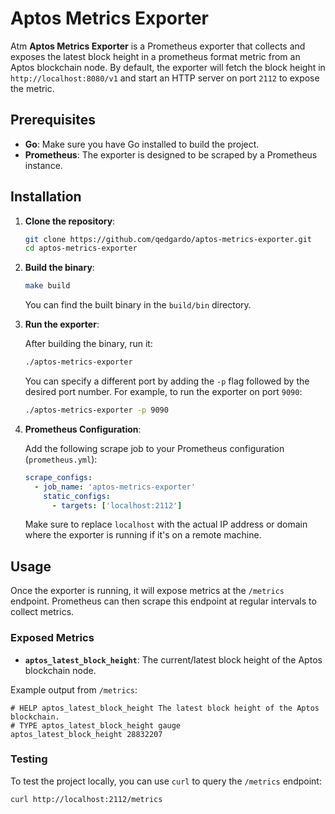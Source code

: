 # Aptos Metrics Exporter

Atm **Aptos Metrics Exporter** is a Prometheus exporter that collects and exposes the latest block height in a prometheus format metric from an Aptos blockchain node. 
By default, the exporter will fetch the block height in `http://localhost:8080/v1` and start an HTTP server on port `2112` to expose the metric.

## Prerequisites

- **Go**: Make sure you have Go installed to build the project.
- **Prometheus**: The exporter is designed to be scraped by a Prometheus instance.

## Installation

1. **Clone the repository**:

    ```bash
    git clone https://github.com/qedgardo/aptos-metrics-exporter.git
    cd aptos-metrics-exporter
    ```

2. **Build the binary**:

    ```bash
    make build
    ```
    You can find the built binary in the `build/bin` directory.
3. **Run the exporter**:

    After building the binary, run it:

    ```bash
    ./aptos-metrics-exporter
    ```

    You can specify a different port by adding the `-p` flag followed by the desired port number. For example, to run the exporter on port `9090`:
    ```bash
    ./aptos-metrics-exporter -p 9090
    ```

4. **Prometheus Configuration**:

    Add the following scrape job to your Prometheus configuration (`prometheus.yml`):

    ```yaml
    scrape_configs:
      - job_name: 'aptos-metrics-exporter'
        static_configs:
          - targets: ['localhost:2112']
    ```

    Make sure to replace `localhost` with the actual IP address or domain where the exporter is running if it's on a remote machine.

## Usage

Once the exporter is running, it will expose metrics at the `/metrics` endpoint. Prometheus can then scrape this endpoint at regular intervals to collect metrics.

### Exposed Metrics

- **`aptos_latest_block_height`**: The current/latest block height of the Aptos blockchain node.

Example output from `/metrics`:

```
# HELP aptos_latest_block_height The latest block height of the Aptos blockchain.
# TYPE aptos_latest_block_height gauge
aptos_latest_block_height 28832207
```

### Testing

To test the project locally, you can use `curl` to query the `/metrics` endpoint:

```bash
curl http://localhost:2112/metrics
```

